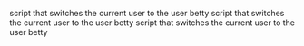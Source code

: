 script that switches the current user to the user betty
script that switches the current user to the user betty
script that switches the current user to the user betty
